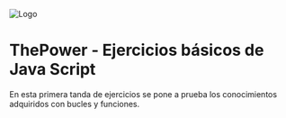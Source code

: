 ![Logo](https://framerusercontent.com/images/zJBgnto0UuieHjFzX0KB4xPLrLk.png)

# ThePower - Ejercicios básicos de Java Script

En esta primera tanda de ejercicios se pone a prueba los conocimientos adquiridos con bucles y funciones.
